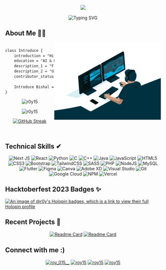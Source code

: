 <p align="center">
    <img src="https://i.postimg.cc/1zNbXNC7/Bishal-Roy.jpg">
</p>

<p align="center">
  <img src="https://readme-typing-svg.herokuapp.com?font=Fira+Code&pause=1000&color=22F7D5&center=true&vCenter=true&random=false&width=550&lines=%3C+print(%22Hello+World%22)+%2F%3E%2C+I'm+Bishal+Roy;A+Tech+Enthusiast+%F0%9F%8E%B2;Loves+To+Build+Products+%E2%9C%A8;Machine+Learning+Student+%F0%9F%8E%93;Open+Source+Contributor+%E2%9C%8C;Building+Next+Gen+Websites+%F0%9F%95%B5" alt="Typing SVG" />
</p>

## About Me 👨‍💻

<img align="right" src="./boy-typing.gif" alt="Boy-typing" width="345" height="250"/>

```diff

class Introduce {
    introduction = "Hi, I'm Bishal Roy 👋🏻";
    education = "AI & ML Student @ VIT 🎓";
    description_1 = "Front-end React Developer 🌐";
    description_2 = "UI/UX Designer 🎨";
    contributor_status = "Open Source Contributor 💻";
    
    Introduce Bishal = new Introduce();
}

```

<p align="center"> <img src="https://komarev.com/ghpvc/?username=r0y15&label=Profile%20views&color=0e75b6&style=flat" alt="r0y15" /> </p>


<!-- readme stats -->
<div align="center">

<p><img align="center" src="https://github-readme-stats.vercel.app/api?username=r0y15&show_icons=true&locale=en&theme=dracula" alt="r0y15" /></p>
<p><a href="https://git.io/streak-stats"><img src="https://github-readme-streak-stats.herokuapp.com?user=R0Y15&theme=dracula&hide_border=true" alt="GitHub Streak" /></a></p> &nbsp;

<br>

</div>


<!-- skills -->
## Technical Skills ✔

<div align='center'>
    <img alt="Next JS" src="https://img.shields.io/badge/Next-black?style=for-the-badge&logo=next.js&logoColor=white" />
    <img alt="React" src="https://img.shields.io/badge/react-%2320232a.svg?style=for-the-badge&logo=react&logoColor=%2361DAFB" />
    <img alt="Python" src="https://img.shields.io/badge/python-3670A0?style=for-the-badge&logo=python&logoColor=ffdd54" />
    <img alt="C" src="https://img.shields.io/badge/c-%2300599C.svg?style=for-the-badge&logo=c&logoColor=white" />
    <img alt="C++" src="https://img.shields.io/badge/c++-%2300599C.svg?style=for-the-badge&logo=c%2B%2B&logoColor=white" />
    <img alt="Java" src="https://img.shields.io/badge/java-%23ED8B00.svg?style=for-the-badge&logo=openjdk&logoColor=white" />
    <img alt="JavaScript" src="https://img.shields.io/badge/javascript-%23323330.svg?style=for-the-badge&logo=javascript&logoColor=%23F7DF1E" />
    <img alt="HTML5" src="https://img.shields.io/badge/html5-%23E34F26.svg?style=for-the-badge&logo=html5&logoColor=white" />
    <img alt="CSS3" src="https://img.shields.io/badge/css3-%231572B6.svg?style=for-the-badge&logo=css3&logoColor=white" />
    <img alt="Bootstrap" src="https://img.shields.io/badge/bootstrap-%238511FA.svg?style=for-the-badge&logo=bootstrap&logoColor=white" />
    <img alt="TailwindCSS" src="https://img.shields.io/badge/tailwindcss-%2338B2AC.svg?style=for-the-badge&logo=tailwind-css&logoColor=white" />
    <img alt="SASS" src="https://img.shields.io/badge/SASS-hotpink.svg?style=for-the-badge&logo=SASS&logoColor=white" />
    <img alt="PHP" src="https://img.shields.io/badge/php-%23777BB4.svg?style=for-the-badge&logo=php&logoColor=white" />
    <img alt="NodeJS" src="https://img.shields.io/badge/node.js-6DA55F?style=for-the-badge&logo=node.js&logoColor=white" />
    <img alt="MySQL" src="https://img.shields.io/badge/mysql-%2300f.svg?style=for-the-badge&logo=mysql&logoColor=white" />
    <img alt="Flutter" src="https://img.shields.io/badge/Flutter-%2302569B.svg?style=for-the-badge&logo=Flutter&logoColor=white" />
    <img alt="Figma" src="https://img.shields.io/badge/figma-%23F24E1E.svg?style=for-the-badge&logo=figma&logoColor=white" />
    <img alt="Canva" src="https://img.shields.io/badge/Canva-%2300C4CC.svg?style=for-the-badge&logo=Canva&logoColor=white" />
    <img alt="Adobe XD" src="https://img.shields.io/badge/Adobe%20XD-470137?style=for-the-badge&logo=Adobe%20XD&logoColor=#FF61F6" />
    <img alt="Visual Studio" src="https://img.shields.io/badge/Visual%20Studio-5C2D91.svg?style=for-the-badge&logo=visual-studio&logoColor=white" />
    <img alt="Git" src="https://img.shields.io/badge/git-%23F05033.svg?style=for-the-badge&logo=git&logoColor=white" />
    <img alt="Google Cloud" src="https://img.shields.io/badge/GoogleCloud-%234285F4.svg?style=for-the-badge&logo=google-cloud&logoColor=white" />
    <img alt="NPM" src="https://img.shields.io/badge/NPM-%23CB3837.svg?style=for-the-badge&logo=npm&logoColor=white" />
    <img alt="Vercel" src="https://img.shields.io/badge/vercel-%23000000.svg?style=for-the-badge&logo=vercel&logoColor=white" />
</div>

<!-- holopin badges -->
## Hacktoberfest 2023 Badges ✨

[![An image of @r0y's Holopin badges, which is a link to view their full Holopin profile](https://holopin.me/r0y)](https://holopin.io/@r0y)

## Recent Projects 🚀

<div align="center">
<a href="show-me-a-car.vercel.app" target="blank"><img align="center" src="https://github-readme-stats.vercel.app/api/pin/?username=R0y15&theme=dracula&repo=ShowMeACar" alt="Readme Card" /></a>
<a href="shopperz-sigma.vercel.app" target="blank"><img align="center" src="https://github-readme-stats.vercel.app/api/pin/?username=R0y15&theme=dracula&repo=Shopperz" alt="Readme Card" /></a>

</div>

<!-- connect me -->
## Connect with me :)

<p align="center">
<a href="https://twitter.com/roy_015__" target="blank"><img align="center" src="https://img.shields.io/badge/Twitter-1DA1F2?style=for-the-badge&logo=twitter&logoColor=white" alt="roy_015__" /></a>
<a href="https://linkedin.com/in/roy15" target="blank"><img align="center" src="https://img.shields.io/badge/LinkedIn-0077B5?style=for-the-badge&logo=linkedin&logoColor=white" alt="roy15" /></a>
<a href="https://www.instagram.com/its_aka_roy" target="blank"><img align="center" src="https://img.shields.io/badge/Instagram-E4405F?style=for-the-badge&logo=instagram&logoColor=white" alt="roy15" /></a>
<a href="mailto: bishalroy15jan@gmail.com" target="blank"><img align="center" src="https://img.shields.io/badge/Gmail-D14836?style=for-the-badge&logo=gmail&logoColor=white" alt="roy15" /></a>
</p>